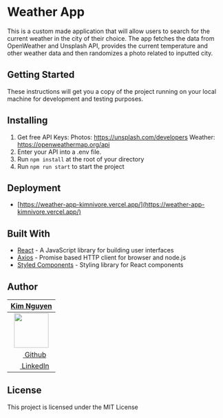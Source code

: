 # Weather App

This is a custom made application that will allow users to search for the current weather in the city of their choice. The app fetches the data from OpenWeather and Unsplash API, provides the current temperature and other weather data and then randomizes a photo related to inputted city. 

<!-- ![Keane Chalk Art](https://github.com/kimnivore/keanes_nft_fe/blob/main/src/assets/KeanesArt.png?raw=true) -->

## Getting Started
These instructions will get you a copy of the project running on your local machine for development and testing purposes.
## Installing
1. Get free API Keys:
    Photos: https://unsplash.com/developers
    Weather: https://openweathermap.org/api
2. Enter your API into a .env file.
3. Run `npm install` at the root of your directory
4. Run `npm run start` to start the project


## Deployment
- [https://weather-app-kimnivore.vercel.app/](https://weather-app-kimnivore.vercel.app/)


## Built With
- [React](https://reactjs.org/) - A JavaScript library for building user interfaces
- [Axios](https://axios-http.com/) - Promise based HTTP client for browser and node.js
- [Styled Components](https://www.styled-components.com/) - Styling library for React components


## Author
|                                     [**Kim Nguyen**](https://github.com/kimnivore)                                    | 
| :-------------------------------------------------------------------------------------------------------------------: | 
|     [<img src="https://avatars.githubusercontent.com/u/91563653?v=4" width="80">](https://github.com/kimnivore)       | 
|              [<img src="https://github.com/favicon.ico" width="15"> Github](https://github.com/kimnivore)             |
| [ <img src="https://static.licdn.com/sc/h/al2o9zrvru7aqj8e1x2rzsrca" width="15"> LinkedIn](https://www.linkedin.com/in/kimnguyen79/)   |

## License

This project is licensed under the MIT License



